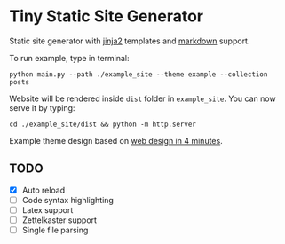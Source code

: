 Tiny Static Site Generator
=====

Static site generator with [jinja2](https://jinja.palletsprojects.com/en/2.11.x/) templates and [markdown](https://en.wikipedia.org/wiki/Markdown) support.

To run example, type in terminal:

```
python main.py --path ./example_site --theme example --collection posts
```

Website will be rendered inside `dist` folder in `example_site`. You can now serve it by typing:

```
cd ./example_site/dist && python -m http.server
```

Example theme design based on [web design in 4 minutes](https://jgthms.com/web-design-in-4-minutes/).

## TODO

- [x] Auto reload
- [ ] Code syntax highlighting 
- [ ] Latex support
- [ ] Zettelkaster support
- [ ] Single file parsing
